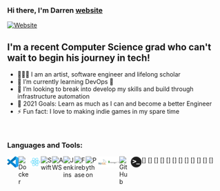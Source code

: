 ### Hi there, I'm Darren [website]

[![Website](https://img.shields.io/website?label=dfhdstudios.com&style=for-the-badge&url=https://www.dfhdstudios.com/)](https://www.dfhdstudios.com/)


## I'm a recent Computer Science grad who can't wait to begin his journey in tech!

- 👨🏽‍💻 I am an artist, software engineer and lifelong scholar
- 🧠 I’m currently learning DevOps 🤣
- 🤖 I’m looking to break into develop my skills and build through infrastructure automation
- 🥅 2021 Goals: Learn as much as I can and become a better Engineer
- ⚡ Fun fact: I love to making indie games in my spare time


<br />

### Languages and Tools:

[<img align="left" alt="Visual Studio Code" width="26px" src="https://raw.githubusercontent.com/github/explore/80688e429a7d4ef2fca1e82350fe8e3517d3494d/topics/visual-studio-code/visual-studio-code.png" />]
[<img align="left" alt="Docker" width="26px" src="https://github.com/get-icon/geticon/blob/master/icons/docker-icon.svg" />]
[<img align="left" alt="React" width="26px" src="https://raw.githubusercontent.com/github/explore/80688e429a7d4ef2fca1e82350fe8e3517d3494d/topics/react/react.png" />]
[<img align="left" alt="Swift" width="26px" src="https://github.com/get-icon/geticon/blob/master/icons/swift.svg" />]
[<img align="left" alt="AWS" width="26px" src="https://github.com/get-icon/geticon/blob/master/icons/aws.svg" />]
[<img align="left" alt="Jenkins" width="26px" src="https://github.com/get-icon/geticon/blob/master/icons/jenkins.svg" />]
[<img align="left" alt="Firebase" width="26px" src="https://github.com/get-icon/geticon/blob/master/icons/firebase.svg" />]
[<img align="left" alt="Python" width="26px" src="https://github.com/get-icon/geticon/blob/master/icons/python.svg" />]
[<img align="left" alt="MySQL" width="26px" src="https://raw.githubusercontent.com/github/explore/80688e429a7d4ef2fca1e82350fe8e3517d3494d/topics/mysql/mysql.png" />]
[<img align="left" alt="MongoDB" width="26px" src="https://raw.githubusercontent.com/github/explore/80688e429a7d4ef2fca1e82350fe8e3517d3494d/topics/mongodb/mongodb.png" />]
[<img align="left" alt="GitHub" width="26px" src="https://github.com/get-icon/geticon/blob/master/icons/github-icon.svg" />]
[<img align="left" alt="Terminal" width="26px" src="https://raw.githubusercontent.com/github/explore/80688e429a7d4ef2fca1e82350fe8e3517d3494d/topics/terminal/terminal.png" />]

<br />

[website]: https://dfhdstudios.com
[linkedin]: https://www.linkedin.com/in/darrenffreeman/
